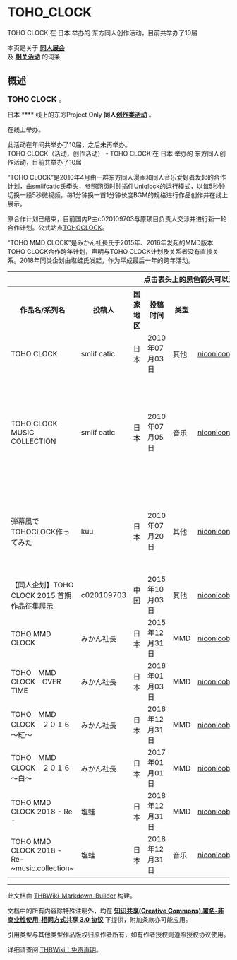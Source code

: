 # TOHO_CLOCK

<!-- source html: G:\repos\THBWiki-Markdown-Builder\THBWikiMarkdown\Temp\main\c\c1\ns0%3ATOHO_CLOCK.html -->

TOHO CLOCK 在 日本 举办的  东方同人创作活动，目前共举办了10届

本页是关于 **[同人展会](./同人展会.md#展会类活动)**   
及 **[相关活动](./相关活动.md)** 的词条

## 概述
  
<big> **TOHO CLOCK** </big>。  
  
  
  
  
日本 **** 线上的东方Project Only **同人[创作类活动](./创作类活动.md#创作类活动)** 。  
  
在线上举办。  
  
  
此活动在年间共举办了10届，之后未再举办。  
TOHO CLOCK（活动，创作活动） - TOHO CLOCK 在 日本 举办的  东方同人创作活动，目前共举办了10届
  
“TOHO CLOCK”是2010年4月由一群东方同人漫画和同人音乐爱好者发起的合作计划，由smlifcatic氏牵头，参照网页时钟插件Uniqlock的运行模式，以每5秒钟切换一段5秒微视频，每1分钟换一首1分钟长度BGM的规格进行作品创作并在线上展示。   

原合作计划已结束，目前国内P主c020109703与原项目负责人交涉并进行新一轮合作计划。公式站点[TOHOCLOCK](http://tohoclock.sinaapp.com)。  

“TOHO MMD CLOCK”是みかん社長氏于2015年、2016年发起的MMD版本TOHO CLOCK合作跨年计划，声明与TOHO CLOCK计划及关系者没有直接关系。2018年同类企划由塩蛙氏发起，作为平成最后一年的跨年活动。
  


<table>

<tbody><tr>
<th colspan="7" align="center">点击表头上的黑色箭头可以进行排序
</th></tr>
<tr>
<th style="width: 27%">作品名/系列名
</th>
<th style="width: 14%">投稿人
</th>
<th style="width: 8%">国家地区
</th>
<th style="width: 11%">投稿时间
</th>
<th style="width: 6%">类型
</th>
<th style="width: 19%" class="unsortable">视频地址
</th>
<th style="width: 15%" class="unsortable">备注
</th></tr>
<tr>
<td>TOHO CLOCK</td>
<td>smlif catic</td>
<td>日本</td>
<td>2010年07月03日</td>
<td>其他</td>
<td><a rel="nofollow" class="external text" href="https://www.nicovideo.jp/watch/sm11268613">niconico</a><a rel="nofollow" class="external text" href="https://www.nicovideo.jp/watch/sm11274524">niconico</a><a rel="nofollow" class="external text" href="https://www.nicovideo.jp/watch/sm11289964">niconico</a><a rel="nofollow" class="external text" href="https://www.bilibili.com/video/av4741536">bilibili</a></td>
<td>
</td></tr>
<tr>
<td>TOHO CLOCK MUSIC COLLECTION</td>
<td>smlif catic</td>
<td>日本</td>
<td>2010年07月05日</td>
<td>音乐</td>
<td><a rel="nofollow" class="external text" href="https://www.nicovideo.jp/watch/sm11286249">niconico</a><a rel="nofollow" class="external text" href="https://www.nicovideo.jp/watch/sm11286339">niconico</a><a rel="nofollow" class="external text" href="https://www.nicovideo.jp/watch/sm11286365">niconico</a><a rel="nofollow" class="external text" href="https://www.nicovideo.jp/watch/sm11286386">niconico</a><a rel="nofollow" class="external text" href="https://www.nicovideo.jp/watch/sm11286402">niconico</a><a rel="nofollow" class="external text" href="https://www.bilibili.com/video/av32414610">bilibili</a></td>
<td>如作品名所言，是TOHO CLOCK的乐曲集，nico页面附有单曲mylist
</td></tr>
<tr>
<td>弾幕風でTOHOCLOCK作ってみた</td>
<td>kuu</td>
<td>日本</td>
<td>2010年07月20日</td>
<td>其他</td>
<td><a rel="nofollow" class="external text" href="https://www.nicovideo.jp/watch/sm11448963">niconico</a><a rel="nofollow" class="external text" href="https://www.nicovideo.jp/watch/sm11449573">niconico</a><a rel="nofollow" class="external text" href="https://www.bilibili.com/video/av6546865">bilibili</a></td>
<td>单人制作的TOHO CLOCK题材的弹幕风作品演示
</td></tr>
<tr>
<td>【同人企划】TOHO CLOCK 2015 首期作品征集展示</td>
<td>c020109703</td>
<td>中国</td>
<td>2015年10月03日</td>
<td>其他</td>
<td><a rel="nofollow" class="external text" href="https://www.nicovideo.jp/watch/sm27317998">niconico</a><a rel="nofollow" class="external text" href="https://www.bilibili.com/video/av2996077">bilibili</a></td>
<td>
</td></tr>
<tr>
<td>TOHO MMD CLOCK</td>
<td>みかん社長</td>
<td>日本</td>
<td>2015年12月31日</td>
<td>MMD</td>
<td><a rel="nofollow" class="external text" href="https://www.nicovideo.jp/watch/sm27916467">niconico</a><a rel="nofollow" class="external text" href="https://www.bilibili.com/video/av3488112">bilibili</a></td>
<td>
</td></tr>
<tr>
<td>TOHO　MMD　CLOCK　OVER　TIME</td>
<td>みかん社長</td>
<td>日本</td>
<td>2016年01月03日</td>
<td>MMD</td>
<td><a rel="nofollow" class="external text" href="https://www.nicovideo.jp/watch/sm27933713">niconico</a><a rel="nofollow" class="external text" href="https://www.bilibili.com/video/av3509897">bilibili</a></td>
<td>
</td></tr>
<tr>
<td>TOHO　MMD　CLOCK　２０１６　～紅～</td>
<td>みかん社長</td>
<td>日本</td>
<td>2016年12月31日</td>
<td>MMD</td>
<td><a rel="nofollow" class="external text" href="https://www.nicovideo.jp/watch/sm30341943">niconico</a><a rel="nofollow" class="external text" href="https://www.bilibili.com/video/av7790073">bilibili</a></td>
<td>
</td></tr>
<tr>
<td>TOHO　MMD　CLOCK　２０１６　～白～</td>
<td>みかん社長</td>
<td>日本</td>
<td>2017年01月01日</td>
<td>MMD</td>
<td><a rel="nofollow" class="external text" href="https://www.nicovideo.jp/watch/sm30341943">niconico</a><a rel="nofollow" class="external text" href="https://www.bilibili.com/video/av7790073">bilibili</a></td>
<td>
</td></tr>
<tr>
<td>TOHO MMD CLOCK 2018 - Re -</td>
<td>塩蛙</td>
<td>日本</td>
<td>2018年12月31日</td>
<td>MMD</td>
<td><a rel="nofollow" class="external text" href="https://www.nicovideo.jp/watch/sm34402829">niconico</a><a rel="nofollow" class="external text" href="https://www.bilibili.com/video/av39587649">bilibili</a></td>
<td>
</td></tr>
<tr>
<td>TOHO MMD CLOCK 2018 -Re- ~music.collection~</td>
<td>塩蛙</td>
<td>日本</td>
<td>2018年12月31日</td>
<td>音乐</td>
<td><a rel="nofollow" class="external text" href="https://www.nicovideo.jp/watch/sm34492959">niconico</a><a rel="nofollow" class="external text" href="https://www.bilibili.com/video/av41066677">bilibili</a></td>
<td>
</td></tr></tbody></table>



  
  

  

  
  






---

此文档由 [THBWiki-Markdown-Builder](https://github.com/Delsin-Yu/THBWiki-Markdown-Builder) 构建。

文档中的所有内容除特殊注明外，均在 [**知识共享(Creative Commons) 署名-非商业性使用-相同方式共享 3.0 协议**](https://creativecommons.org/licenses/by-sa/3.0/deed.zh-hans) 下提供，附加条款亦可能应用。

引用类型与其他类型作品版权归原作者所有，如有作者授权则遵照授权协议使用。

详细请查阅 [THBWiki：免责声明](https://thbwiki.cc/THBWiki:%E5%85%8D%E8%B4%A3%E5%A3%B0%E6%98%8E)。

